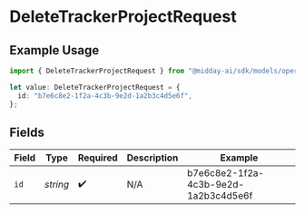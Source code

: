 # DeleteTrackerProjectRequest

## Example Usage

```typescript
import { DeleteTrackerProjectRequest } from "@midday-ai/sdk/models/operations";

let value: DeleteTrackerProjectRequest = {
  id: "b7e6c8e2-1f2a-4c3b-9e2d-1a2b3c4d5e6f",
};
```

## Fields

| Field                                | Type                                 | Required                             | Description                          | Example                              |
| ------------------------------------ | ------------------------------------ | ------------------------------------ | ------------------------------------ | ------------------------------------ |
| `id`                                 | *string*                             | :heavy_check_mark:                   | N/A                                  | b7e6c8e2-1f2a-4c3b-9e2d-1a2b3c4d5e6f |